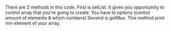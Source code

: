 There are 2 methods in this code.
First is setList. It gives you opportuinity to control array that you're going to create.
You have to options (control amount of elements & which numbers)
Second is getMax. This method print min element of your array.
